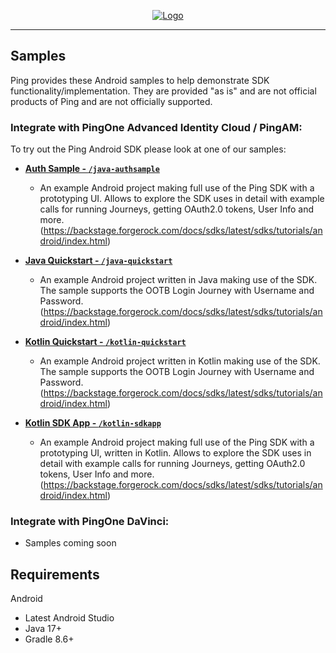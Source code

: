<p align="center">
  <a href="https://github.com/ForgeRock/sdk-sample-apps">
    <img src="https://cdn.forgerock.com/logo/interim/Logo-PingIdentity-ForgeRock-Hor-FullColor.svg" alt="Logo">
  </a>
  <hr/>
</p>

## Samples

Ping provides these Android samples to help demonstrate SDK functionality/implementation. They are provided "as is" and are not official products of Ping and are not officially supported.

### Integrate with PingOne Advanced Identity Cloud / PingAM:

To try out the Ping Android SDK please look at one of our samples:

- [**Auth Sample - `/java-authsample`**](./java-authsample/)
  
  - An example Android project making full use of the Ping SDK with a prototyping UI. Allows to explore the SDK uses in detail with example calls for running Journeys, getting OAuth2.0 tokens, User Info and more. 
  (https://backstage.forgerock.com/docs/sdks/latest/sdks/tutorials/android/index.html)

- [**Java Quickstart - `/java-quickstart`**](./java-quickstart/)
  
  - An example Android project written in Java making use of the SDK. The sample supports the OOTB Login Journey with Username and Password. (https://backstage.forgerock.com/docs/sdks/latest/sdks/tutorials/android/index.html)

- [**Kotlin Quickstart - `/kotlin-quickstart`**](./kotlin-quickstart/)
  
  - An example Android project written in Kotlin making use of the SDK. The sample supports the OOTB Login Journey with Username and Password. (https://backstage.forgerock.com/docs/sdks/latest/sdks/tutorials/android/index.html)

- [**Kotlin SDK App - `/kotlin-sdkapp`**](./kotlin-sdkapp/)
  
  - An example Android project making full use of the Ping SDK with a prototyping UI, written in Kotlin. Allows to explore the SDK uses in detail with example calls for running Journeys, getting OAuth2.0 tokens, User Info and more. 
  (https://backstage.forgerock.com/docs/sdks/latest/sdks/tutorials/android/index.html)


### Integrate with PingOne DaVinci:

- Samples coming soon

## Requirements

Android
- Latest Android Studio
- Java 17+
- Gradle 8.6+
